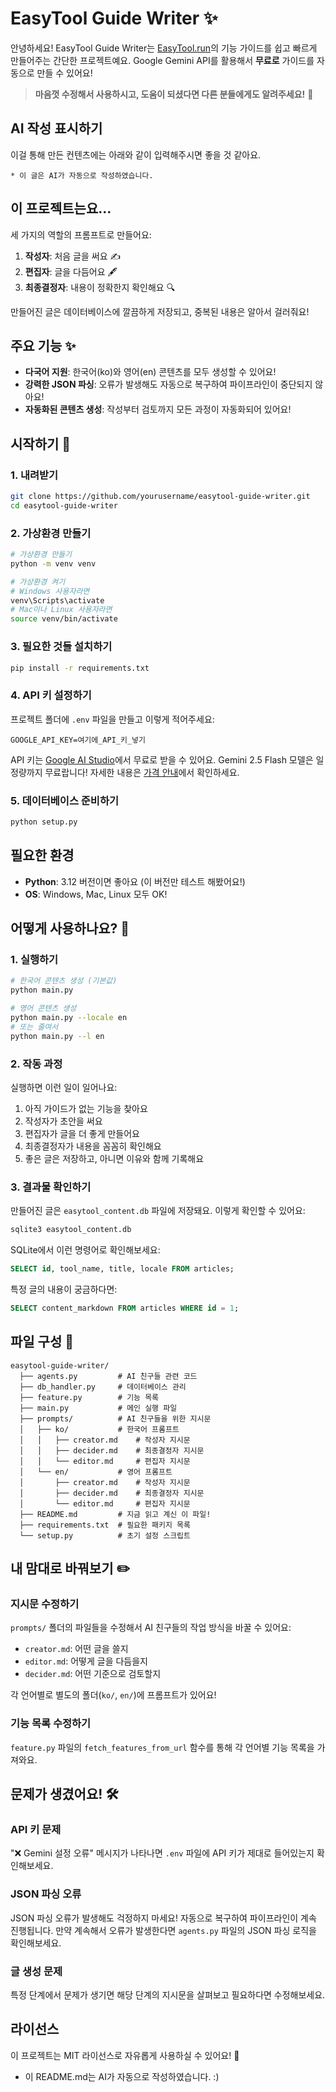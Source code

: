 # EasyTool Guide Writer ✨

안녕하세요! EasyTool Guide Writer는 [EasyTool.run](https://easytool.run)의 기능 가이드를 쉽고 빠르게 만들어주는 간단한 프로젝트예요. Google Gemini API를 활용해서 **무료로** 가이드를 자동으로 만들 수 있어요!

> **마음껏 수정해서 사용하시고, 도움이 되셨다면 다른 분들에게도 알려주세요!** 💖

## AI 작성 표시하기

이걸 통해 만든 컨텐츠에는 아래와 같이 입력해주시면 좋을 것 같아요.

```
* 이 글은 AI가 자동으로 작성하였습니다.
```

## 이 프로젝트는요...

세 가지의 역할의 프롬프트로 만들어요:

1. **작성자**: 처음 글을 써요 ✍️
2. **편집자**: 글을 다듬어요 🖋️
3. **최종결정자**: 내용이 정확한지 확인해요 🔍

만들어진 글은 데이터베이스에 깔끔하게 저장되고, 중복된 내용은 알아서 걸러줘요!

## 주요 기능 ✨

- **다국어 지원**: 한국어(ko)와 영어(en) 콘텐츠를 모두 생성할 수 있어요!
- **강력한 JSON 파싱**: 오류가 발생해도 자동으로 복구하여 파이프라인이 중단되지 않아요!
- **자동화된 콘텐츠 생성**: 작성부터 검토까지 모든 과정이 자동화되어 있어요!

## 시작하기 🚀

### 1. 내려받기

```bash
git clone https://github.com/yourusername/easytool-guide-writer.git
cd easytool-guide-writer
```

### 2. 가상환경 만들기

```bash
# 가상환경 만들기
python -m venv venv

# 가상환경 켜기
# Windows 사용자라면
venv\Scripts\activate
# Mac이나 Linux 사용자라면
source venv/bin/activate
```

### 3. 필요한 것들 설치하기

```bash
pip install -r requirements.txt
```

### 4. API 키 설정하기

프로젝트 폴더에 `.env` 파일을 만들고 이렇게 적어주세요:

```
GOOGLE_API_KEY=여기에_API_키_넣기
```

API 키는 [Google AI Studio](https://aistudio.google.com/apikey)에서 무료로 받을 수 있어요. Gemini 2.5 Flash 모델은 일정량까지 무료랍니다! 자세한 내용은 [가격 안내](https://ai.google.dev/gemini-api/docs/pricing?hl=ko#gemini-2.5-flash)에서 확인하세요.

### 5. 데이터베이스 준비하기

```bash
python setup.py
```

## 필요한 환경

- **Python**: 3.12 버전이면 좋아요 (이 버전만 테스트 해봤어요!)
- **OS**: Windows, Mac, Linux 모두 OK!

## 어떻게 사용하나요? 🤔

### 1. 실행하기

```bash
# 한국어 콘텐츠 생성 (기본값)
python main.py

# 영어 콘텐츠 생성
python main.py --locale en
# 또는 줄여서
python main.py --l en
```

### 2. 작동 과정

실행하면 이런 일이 일어나요:

1. 아직 가이드가 없는 기능을 찾아요
2. 작성자가 초안을 써요
3. 편집자가 글을 더 좋게 만들어요
4. 최종결정자가 내용을 꼼꼼히 확인해요
5. 좋은 글은 저장하고, 아니면 이유와 함께 기록해요

### 3. 결과물 확인하기

만들어진 글은 `easytool_content.db` 파일에 저장돼요. 이렇게 확인할 수 있어요:

```bash
sqlite3 easytool_content.db
```

SQLite에서 이런 명령어로 확인해보세요:

```sql
SELECT id, tool_name, title, locale FROM articles;
```

특정 글의 내용이 궁금하다면:

```sql
SELECT content_markdown FROM articles WHERE id = 1;
```

## 파일 구성 📁

```
easytool-guide-writer/
  ├── agents.py         # AI 친구들 관련 코드
  ├── db_handler.py     # 데이터베이스 관리
  ├── feature.py        # 기능 목록
  ├── main.py           # 메인 실행 파일
  ├── prompts/          # AI 친구들을 위한 지시문
  │   ├── ko/           # 한국어 프롬프트
  │   │   ├── creator.md    # 작성자 지시문
  │   │   ├── decider.md    # 최종결정자 지시문
  │   │   └── editor.md     # 편집자 지시문
  │   └── en/           # 영어 프롬프트
  │       ├── creator.md    # 작성자 지시문
  │       ├── decider.md    # 최종결정자 지시문
  │       └── editor.md     # 편집자 지시문
  ├── README.md         # 지금 읽고 계신 이 파일!
  ├── requirements.txt  # 필요한 패키지 목록
  └── setup.py          # 초기 설정 스크립트
```

## 내 맘대로 바꿔보기 ✏️

### 지시문 수정하기

`prompts/` 폴더의 파일들을 수정해서 AI 친구들의 작업 방식을 바꿀 수 있어요:

- `creator.md`: 어떤 글을 쓸지
- `editor.md`: 어떻게 글을 다듬을지
- `decider.md`: 어떤 기준으로 검토할지

각 언어별로 별도의 폴더(`ko/`, `en/`)에 프롬프트가 있어요!

### 기능 목록 수정하기

`feature.py` 파일의 `fetch_features_from_url` 함수를 통해 각 언어별 기능 목록을 가져와요.

## 문제가 생겼어요! 🛠️

### API 키 문제

"❌ Gemini 설정 오류" 메시지가 나타나면 `.env` 파일에 API 키가 제대로 들어있는지 확인해보세요.

### JSON 파싱 오류

JSON 파싱 오류가 발생해도 걱정하지 마세요! 자동으로 복구하여 파이프라인이 계속 진행됩니다. 만약 계속해서 오류가 발생한다면 `agents.py` 파일의 JSON 파싱 로직을 확인해보세요.

### 글 생성 문제

특정 단계에서 문제가 생기면 해당 단계의 지시문을 살펴보고 필요하다면 수정해보세요.

## 라이선스

이 프로젝트는 MIT 라이선스로 자유롭게 사용하실 수 있어요! 🎉


* 이 README.md는 AI가 자동으로 작성하였습니다. :)